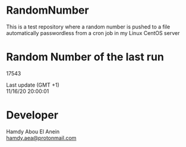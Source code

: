 # RandomNumber    
This is a test repository where a random number is pushed to a file automatically passwordless from a cron job in my Linux CentOS server    
# Random Number of the last run   
17543
      
Last update (GMT +1)    
11/16/20 20:00:01
# Developer    
Hamdy Abou El Anein   
hamdy.aea@protonmail.com
